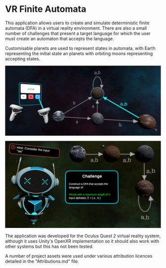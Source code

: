 # VR Finite Automata

This application allows users to create and simulate deterministic finite automata (DFA) in a virtual reality environment. There are also a small number of challenges that present a target language for which the user must create an automaton that accepts the language.

Customisable planets are used to represent states in automata, with Earth representing the initial state an planets with orbiting moons representing accepting states.

![alt text](https://github.com/cmason2/VR-Finite-Automata/raw/main/DebugMenu.png)

![alt text](https://github.com/cmason2/VR-Finite-Automata/raw/main/ChallengeError2.png)

The application was developed for the Oculus Quest 2 virtual reality system, although it uses Unity's OpenXR implementation so it should also work with other systems but this has not been tested.

A number of project assets were used under various attribution licences detailed in the "Attributions.md" file.
